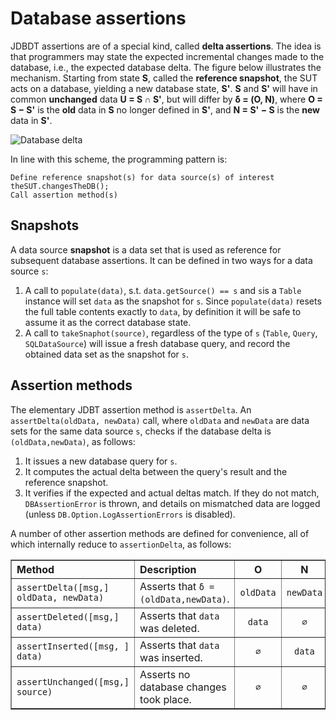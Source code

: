 
# Database assertions

JDBDT assertions are of a special kind, called **delta assertions**. 
The idea is that programmers may state the expected incremental changes made to the database,
i.e., the expected database delta. The figure below illustrates the mechanism. 
Starting from state **S**, called the **reference snapshot**, the SUT acts on a database, 
yielding a new database state, **S'**. **S** and **S'** will have in common **unchanged** data 
**U = S &cap; S'**,
but will differ by **&delta; = (O, N)**, where **O = S &minus; S'** is the **old** data in **S** no longer defined in **S'**, 
and **N = S' &minus; S** is the **new** data in **S'**.

![Database delta](images/jdbdt-delta.png)

In line with this scheme, the programming pattern is:

	Define reference snapshot(s) for data source(s) of interest
	theSUT.changesTheDB();
	Call assertion method(s)
	
## Snapshots 

A data source **snapshot** is a data set that is used as reference for subsequent database
assertions. It can be defined in two ways for a data source `s`:

1.  A call to `populate(data)`, s.t. `data.getSource() == s` and `s`is a `Table` instance 
will set `data` as the snapshot for `s`. Since `populate(data)` resets the full table
contents exactly to `data`, by definition it will be safe to assume it as the correct database state.
2. A call to `takeSnaphot(source)`, regardless of the type of `s` (`Table`, `Query`, `SQLDataSource`)
will issue a fresh database query, and record the obtained data set as the snapshot for `s`.

## Assertion methods 

The elementary JDBT assertion method is `assertDelta`. 
An `assertDelta(oldData, newData)` call,
where `oldData` and `newData` are data sets for the same data source `s`,
checks if the database delta is `(oldData,newData)`, as follows:

1. It issues a new database query for `s`.
2. It computes the actual delta between the query's result and the reference snapshot.
3. It verifies if the expected and actual deltas match. If they do not match, `DBAssertionError`
is thrown, and details on mismatched data are logged (unless `DB.Option.LogAssertionErrors` is disabled). 

A number of other assertion methods are defined for convenience, all of which internally reduce 
to `assertionDelta`, as follows:

<table border="1">
	<tr>
		<th align="left">Method</th>
		<th align="left">Description</th>
		<th align="center">O</th>
		<th align="center">N</th>
	</tr>
	<tr>
		<td><code>assertDelta([msg,] oldData, newData)</code></td>
	    <td>Asserts that <code>&delta; = (oldData,newData)</code>.</td>
	    <td align="center"><code>oldData</code></td>
	    <td align="center"><code>newData</code></td>
	</tr>
    <tr>
		<td><code>assertDeleted([msg,] data)</code></td>
	    <td>Asserts that <code>data</code> was deleted.</td>
	    <td align="center"><code>data</code></td>
	    <td align="center"><code>&empty;</code></td>
	</tr>
	<tr>
		<td><code>assertInserted([msg, ] data)</code></td>
	    <td>Asserts that <code>data</code> was inserted.</td>
	    <td align="center"><code>&empty;</code></td>
	    <td align="center"><code>data</code></td>
	</tr>
	<tr>
		<td><code>assertUnchanged([msg,] source)</code></td>
	    <td>Asserts no database changes took place.</td>
	    <td align="center"><code>&empty;</code></td>
	    <td align="center"><code>&empty;</code></td>
	</tr>
</table>



